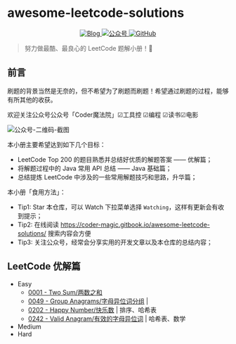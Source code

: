 # awesome-leetcode-solutions

<!-- 徽章（Badge） -->
<p align="center">
  <a href="https://michael728.github.io/">
    <img src="https://img.shields.io/badge/%E5%8D%9A%E5%AE%A2-Blog-brightgreen" alt="Blog">
  </a>
  <a href="#公众号">
    <img src="https://img.shields.io/badge/%E5%85%AC%E4%BC%97%E5%8F%B7-Coder%E9%AD%94%E6%B3%95%E9%99%A2-blue" alt="公众号">
  </a>
  <a href="#">
    <img alt="GitHub" src="https://img.shields.io/github/license/awesome-wiki/awesome-wiki-bookmarks">
  </a>
</p>

> 努力做最酷、最良心的 LeetCode 题解小册！🚀

## 前言

刷题的背景当然是无奈的，但不希望为了刷题而刷题！希望通过刷题的过程，能够有所其他的收获。

欢迎关注公众号公众号「Coder魔法院」☑工具控 ☑编程 ☑读书☑电影

<!-- ![微信公众号](images/0000-media/coder-magic-public.png) -->

![公众号-二维码-截图](https://gitee.com/michael_xiang/images/raw/master/uPic/公众号-二维码-截图.png)

本小册主要希望达到如下几个目标：
- LeetCode Top 200 的题目熟悉并总结好优质的解题答案 —— 优解篇；
- 将解题过程中的 Java 常用 API 总结 —— Java 基础篇；
- 总结提炼 LeetCode 中涉及的一些常用解题技巧和思路，升华篇；

本小册「食用方法」：
- Tip1: Star 本仓库，可以 Watch 下拉菜单选择 `Watching`，这样有更新会有收到提示；
- Tip2: 在线阅读 https://coder-magic.gitbook.io/awesome-leetcode-solutions/ 搜索内容会方便
- Tip3: 关注公众号，经常会分享实用的开发文章以及本仓库的总结内容；

## LeetCode 优解篇

* Easy
    * [0001 - Two Sum/两数之和](solutions/0001-TwoSum/README.md)
    * [0049 - Group Anagrams/字母异位词分组](solutions/0049-GroupAnagrams/README.md) | 
    * [0202 - Happy Number/快乐数](solutions/0202-HappyNumber/README.md) | 排序、哈希表
    * [0242 - Valid Anagram/有效的字母异位词](solutions/0242-ValidAnagram/README.md) | 哈希表、数学
* Medium
* Hard